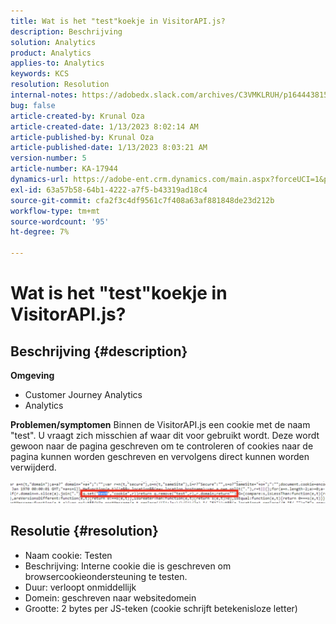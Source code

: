 ```yaml
---
title: Wat is het "test"koekje in VisitorAPI.js?
description: Beschrijving
solution: Analytics
product: Analytics
applies-to: Analytics
keywords: KCS
resolution: Resolution
internal-notes: https://adobedx.slack.com/archives/C3VMKLRUH/p1644438152582239
bug: false
article-created-by: Krunal Oza
article-created-date: 1/13/2023 8:02:14 AM
article-published-by: Krunal Oza
article-published-date: 1/13/2023 8:03:21 AM
version-number: 5
article-number: KA-17944
dynamics-url: https://adobe-ent.crm.dynamics.com/main.aspx?forceUCI=1&pagetype=entityrecord&etn=knowledgearticle&id=0b407392-1893-ed11-aad1-6045bd006793
exl-id: 63a57b58-64b1-4222-a7f5-b43319ad18c4
source-git-commit: cfa2f3c4df9561c7f408a63af881848de23d212b
workflow-type: tm+mt
source-wordcount: '95'
ht-degree: 7%

---
```


# Wat is het &quot;test&quot;koekje in VisitorAPI.js?

## Beschrijving {#description}

<b>Omgeving</b>
- Customer Journey Analytics
- Analytics



<b>Problemen/symptomen</b>
Binnen de VisitorAPI.js een cookie met de naam &quot;test&quot;. U vraagt zich misschien af waar dit voor gebruikt wordt. Deze wordt gewoon naar de pagina geschreven om te controleren of cookies naar de pagina kunnen worden geschreven en vervolgens direct kunnen worden verwijderd.

![](assets/___0c407392-1893-ed11-aad1-6045bd006793___.png)


## Resolutie {#resolution}


- Naam cookie: Testen
- Beschrijving: Interne cookie die is geschreven om browsercookieondersteuning te testen.
- Duur: verloopt onmiddellijk
- Domein: geschreven naar websitedomein
- Grootte: 2 bytes per JS-teken (cookie schrijft betekenisloze letter)
